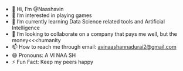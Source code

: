 - 👋 Hi, I’m @Naashavin
- 👀 I’m interested in playing games
- 🌱 I’m currently learning Data Science related tools and Artificial Intelligence 
- 💞️ I’m looking to collaborate on a company that pays me well, but the money<<<humanity
- 📫 How to reach me through email: avinaashannadurai2@gmail.com
- 😄 Pronouns: A VI NAA SH
- ⚡ Fun Fact: Keep my peers happy

<!---
Naashavin/Naashavin is a ✨ special ✨ repository because its `README.md` (this file) appears on your GitHub profile.
You can click the Preview link to take a look at your changes.
--->
